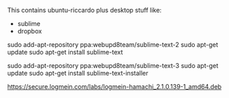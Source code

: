 This contains ubuntu-riccardo plus desktop stuff like:

- sublime
- dropbox

sudo add-apt-repository ppa:webupd8team/sublime-text-2
sudo apt-get update
sudo apt-get install sublime-text

sudo add-apt-repository ppa:webupd8team/sublime-text-3
sudo apt-get update
sudo apt-get install sublime-text-installer

https://secure.logmein.com/labs/logmein-hamachi_2.1.0.139-1_amd64.deb


